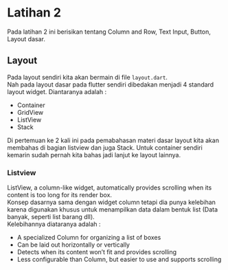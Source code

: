 # Latihan 2

Pada latihan 2 ini berisikan tentang Column and Row, Text Input, Button, Layout dasar.

## Layout

Pada layout sendiri kita akan bermain di file `layout.dart`. </br>
Nah pada layout dasar pada flutter sendiri dibedakan menjadi 4 standard layout widget. Diantaranya adalah :

- Container
- GridView
- ListView
- Stack

Di pertemuan ke 2 kali ini pada pemabahasan materi dasar layout kita akan membahas di bagian listview dan juga Stack. Untuk container sendiri kemarin sudah pernah kita bahas jadi lanjut ke layout lainnya.

### Listview

ListView, a column-like widget, automatically provides scrolling when its content is too long for its render box.</br>
Konsep dasarnya sama dengan widget column tetapi dia punya kelebihan karena digunakan khusus untuk menampilkan data dalam bentuk list (Data banyak, seperti list barang dll).</br> Kelebihannya diataranya adalah :

- A specialized Column for organizing a list of boxes
- Can be laid out horizontally or vertically
- Detects when its content won’t fit and provides scrolling
- Less configurable than Column, but easier to use and supports scrolling
